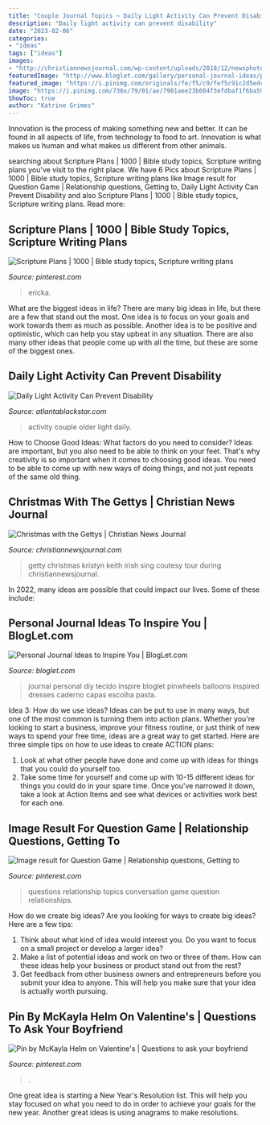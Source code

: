 ```yaml
---
title: "Couple Journal Topics ~ Daily Light Activity Can Prevent Disability"
description: "Daily light activity can prevent disability"
date: "2023-02-06"
categories:
- "ideas"
tags: ["ideas"]
images:
- "http://christiannewsjournal.com/wp-content/uploads/2018/12/newsphotos-getty-12.20.18.jpg"
featuredImage: "http://www.bloglet.com/gallery/personal-journal-ideas/personal-journal-ideas2.jpg"
featured_image: "https://i.pinimg.com/originals/fe/f5/c9/fef5c91c2d5edc2bc84c62efd2a2caca.jpg"
image: "https://i.pinimg.com/736x/79/01/ae/7901aee23b604f3efdbaf1f6ba5924b8.jpg"
ShowToc: true
author: "Katrine Grimes"
---
```



Innovation is the process of making something new and better. It can be found in all aspects of life, from technology to food to art. Innovation is what makes us human and what makes us different from other animals.

	

		
searching about Scripture Plans | 1000 | Bible study topics, Scripture writing plans you've visit to the right place. We have 6 Pics about Scripture Plans | 1000 | Bible study topics, Scripture writing plans like Image result for Question Game | Relationship questions, Getting to, Daily Light Activity Can Prevent Disability and also Scripture Plans | 1000 | Bible study topics, Scripture writing plans. Read more:
		
    
## Scripture Plans | 1000 | Bible Study Topics, Scripture Writing Plans

<img loading=lazy src="https://i.pinimg.com/736x/79/01/ae/7901aee23b604f3efdbaf1f6ba5924b8.jpg" onerror="this.onerror=null;this.src='https://tse2.mm.bing.net/th?id=OIP.0cAKNgcNoBrJ7YlZT0P2pAHaJl&amp;pid=15.1';" alt="Scripture Plans | 1000 | Bible study topics, Scripture writing plans">

_Source: pinterest.com_

>ericka. 

	

What are the biggest ideas in life?
There are many big ideas in life, but there are a few that stand out the most. One idea is to focus on your goals and work towards them as much as possible. Another idea is to be positive and optimistic, which can help you stay upbeat in any situation. There are also many other ideas that people come up with all the time, but these are some of the biggest ones.

    
## Daily Light Activity Can Prevent Disability

<img loading=lazy src="https://atlantablackstar.com/wp-content/uploads/2014/01/older-black-couple.jpg" onerror="this.onerror=null;this.src='https://tse4.mm.bing.net/th?id=OIP.JRYwSaaCNSUwll_ha0RakAHaE7&amp;pid=15.1';" alt="Daily Light Activity Can Prevent Disability">

_Source: atlantablackstar.com_

>activity couple older light daily. 

	

How to Choose Good Ideas: What factors do you need to consider?
Ideas are important, but you also need to be able to think on your feet. That's why creativity is so important when it comes to choosing good ideas. You need to be able to come up with new ways of doing things, and not just repeats of the same old thing.

    
## Christmas With The Gettys | Christian News Journal

<img loading=lazy src="http://christiannewsjournal.com/wp-content/uploads/2018/12/newsphotos-getty-12.20.18.jpg" onerror="this.onerror=null;this.src='https://tse1.mm.bing.net/th?id=OIP.3NhFPs-zKUuClDQ8VkERgwHaEs&amp;pid=15.1';" alt="Christmas with the Gettys | Christian News Journal">

_Source: christiannewsjournal.com_

>getty christmas kristyn keith irish sing coutesy tour during christiannewsjournal. 

	

In 2022, many ideas are possible that could impact our lives. Some of these include: 

    
## Personal Journal Ideas To Inspire You | BlogLet.com

<img loading=lazy src="http://www.bloglet.com/gallery/personal-journal-ideas/personal-journal-ideas2.jpg" onerror="this.onerror=null;this.src='https://tse4.mm.bing.net/th?id=OIP.YXc6RdySsHuk-AtX5HOMVQHaHa&amp;pid=15.1';" alt="Personal Journal Ideas to Inspire You | BlogLet.com">

_Source: bloglet.com_

>journal personal diy tecido inspire bloglet pinwheels balloons inspired dresses caderno capas escolha pasta. 

	

Idea 3: How do we use ideas?
Ideas can be put to use in many ways, but one of the most common is turning them into action plans. Whether you're looking to start a business, improve your fitness routine, or just think of new ways to spend your free time, ideas are a great way to get started. Here are three simple tips on how to use ideas to create ACTION plans:
1. Look at what other people have done and come up with ideas for things that you could do yourself too.
2. Take some time for yourself and come up with 10-15 different ideas for things you could do in your spare time. Once you've narrowed it down, take a look at Action Items and see what devices or activities work best for each one.

    
## Image Result For Question Game | Relationship Questions, Getting To

<img loading=lazy src="https://i.pinimg.com/originals/fe/f5/c9/fef5c91c2d5edc2bc84c62efd2a2caca.jpg" onerror="this.onerror=null;this.src='https://tse4.mm.bing.net/th?id=OIP._5zdM1ulY9_OZuzaV8hLeQHaK1&amp;pid=15.1';" alt="Image result for Question Game | Relationship questions, Getting to">

_Source: pinterest.com_

>questions relationship topics conversation game question relationships. 

	

How do we create big ideas?
Are you looking for ways to create big ideas? Here are a few tips:
1. Think about what kind of idea would interest you. Do you want to focus on a small project or develop a larger idea?
2. Make a list of potential ideas and work on two or three of them. How can these ideas help your business or product stand out from the rest?
3. Get feedback from other business owners and entrepreneurs before you submit your idea to anyone. This will help you make sure that your idea is actually worth pursuing.

    
## Pin By McKayla Helm On Valentine&#039;s | Questions To Ask Your Boyfriend

<img loading=lazy src="https://i.pinimg.com/originals/c3/d5/73/c3d573f5d64bb23fcc09c4f9597367a5.png" onerror="this.onerror=null;this.src='https://tse4.mm.bing.net/th?id=OIP.LFaJBPuFo7ehMSO7gFpedAHaNJ&amp;pid=15.1';" alt="Pin by McKayla Helm on Valentine&#039;s | Questions to ask your boyfriend">

_Source: pinterest.com_

>. 

	

One great idea is starting a New Year's Resolution list. This will help you stay focused on what you need to do in order to achieve your goals for the new year. Another great ideas is using anagrams to make resolutions.

